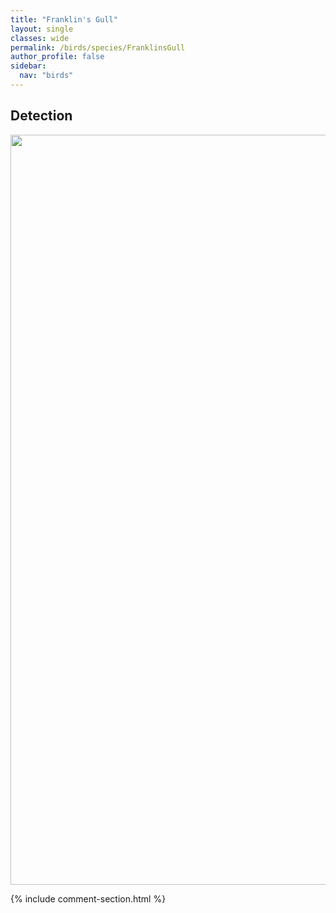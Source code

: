 ```yaml
---
title: "Franklin's Gull"
layout: single
classes: wide
permalink: /birds/species/FranklinsGull
author_profile: false
sidebar:
  nav: "birds"
---
```


<h2>Detection</h2>

<a href="https://drive.google.com/uc?export=view&id=1B6HpidxZucMg0lFpOQ8XLXwk3mjemXaB">
<img src="https://drive.google.com/uc?export=view&id=1B6HpidxZucMg0lFpOQ8XLXwk3mjemXaB" height = "1200" width = "800">
</a>

{% include comment-section.html %}
